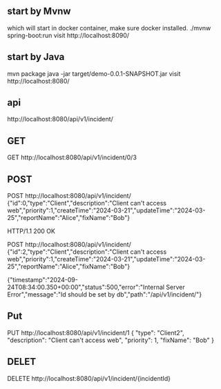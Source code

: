 
## start by Mvnw
which will start in docker container, make sure docker installed.
./mvnw spring-boot:run
visit http://localhost:8090/

## start by Java 
mvn package 
java -jar target/demo-0.0.1-SNAPSHOT.jar
visit  http://localhost:8080/


## api

http://localhost:8080/api/v1/incident/

## GET
GET http://localhost:8080/api/v1/incident/0/3


## POST

POST http://localhost:8080/api/v1/incident/
{"id":0,"type":"Client","description":"Client can't access web","priority":1,"createTime":"2024-03-21","updateTime":"2024-03-25","reportName":"Alice","fixName":"Bob"}

HTTP/1.1 200 OK


POST http://localhost:8080/api/v1/incident/
{"id":2,"type":"Client","description":"Client can't access web","priority":1,"createTime":"2024-03-21","updateTime":"2024-03-25","reportName":"Alice","fixName":"Bob"}


{"timestamp":"2024-09-24T08:34:00.350+00:00","status":500,"error":"Internal Server Error","message":"Id should be set by db","path":"/api/v1/incident/"}

## Put
PUT http://localhost:8080/api/v1/incident/1
{
"type": "Client2",
"description": "Client can't access web",
"priority": 1,
"fixName": "Bob"
}

## DELET

DELETE http://localhost:8080/api/v1/incident/{incidentId}